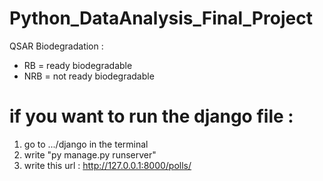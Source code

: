 # Python_DataAnalysis_Final_Project
QSAR Biodegradation :

- RB = ready biodegradable
- NRB = not ready biodegradable 


# if you want to run the django file : 
1) go to .../django in the terminal
2) write "py manage.py runserver"
3) write this url : http://127.0.0.1:8000/polls/
